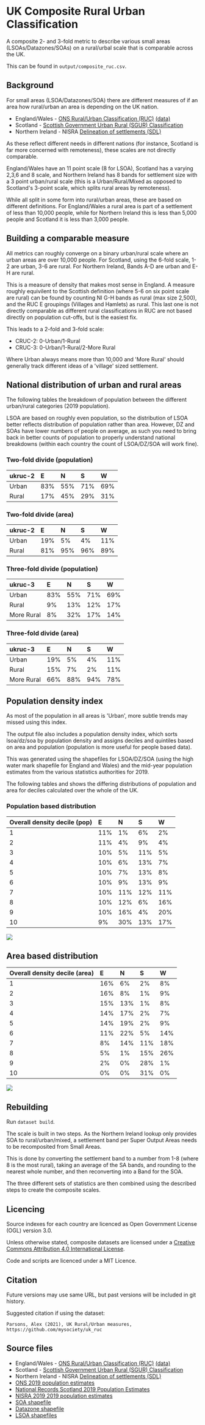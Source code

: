 # UK Composite Rural Urban Classification

A composite 2- and 3-fold metric to describe various small areas (LSOAs/Datazones/SOAs) on a rural/urbal scale that is comparable across the UK. 

This can be found in `output/composite_ruc.csv`.

## Background

For small areas (LSOA/Datazones/SOA) there are different measures of if an area how rural/urban an area is depending on the UK nation. 

* England/Wales - [ONS Rural/Urban Classification (RUC)](https://www.ons.gov.uk/methodology/geography/geographicalproducts/ruralurbanclassifications) [(data)](https://geoportal.statistics.gov.uk/datasets/276d973d30134c339eaecfc3c49770b3_0)
* Scotland - [Scottish Government Urban Rural (SGUR) Classification](https://www.gov.scot/publications/scottish-government-urban-rural-classification-2016/pages/2/)
* Northern Ireland -  NISRA [Delineation of settlements (SDL)](https://www.nisra.gov.uk/publications/urban-rural-geography-documents-2015)

As these reflect different needs in different nations  (for instance, Scotland is far more concerned with remoteness), these scales are not directly comparable. 

England/Wales have an 11 point scale (8 for LSOA), Scotland has a varying 2,3,6 and 8 scale, and Northern Ireland has 8 bands for settlement size with a 3 point urban/rural scale (this is a Urban/Rural/Mixed as opposed to Scotland's 3-point scale, which splits rural areas by remoteness).

While all split in some form into rural/urban areas, these are based on different definitions. For England/Wales a rural area is part of a settlement of less than 10,000 people, while for Northern Ireland this is less than 5,000 people and Scotland it is less than 3,000 people. 

## Building a comparable measure

All metrics can roughly converge on a binary urban/rural scale where an urban areas are over 10,000 people. For Scotland, using the 6-fold scale, 1-2 are urban, 3-6 are rural. For Northern Ireland, Bands A-D are urban and E-H are rural. 

This is a measure of density that makes most sense in England. A measure roughly equivilent to the Scottish definition (where 5-6 on six point scale are rural) can be found by counting NI G-H bands as rural (max size 2,500), and the RUC E groupings (Villages and Hamlets) as rural. This last one is not directly comparable as different rural classifications in RUC are not based directly on population cut-offs, but is the easiest fix.

This leads to a 2-fold and 3-fold scale:

* CRUC-2: 0-Urban/1-Rural
* CRUC-3: 0-Urban/1-Rural/2-More Rural

Where Urban always means more than 10,000 and 'More Rural' should generally track different ideas of a 'village' sized settlement. 


## National distribution of urban and rural areas

The following tables the breakdown of population between the different urban/rural categories (2019 population).

LSOA are based on roughly even population, so the distribution of LSOA better reflects distribution of population rather than area. However, DZ and SOAs have lower numbers of people on average, as such you need to bring back in better counts of population to properly understand national breakdowns (within each country the count of LSOA/DZ/SOA will work fine).

### Two-fold divide (population)




| ukruc-2 | E | N | S | W |
| :--- | :--- | :--- | :--- | :--- |
| Urban | 83% | 55% | 71% | 69% |
| Rural | 17% | 45% | 29% | 31% |




### Two-fold divide (area)




| ukruc-2 | E | N | S | W |
| :--- | :--- | :--- | :--- | :--- |
| Urban | 19% | 5% | 4% | 11% |
| Rural | 81% | 95% | 96% | 89% |




### Three-fold divide (population)





| ukruc-3 | E | N | S | W |
| :--- | :--- | :--- | :--- | :--- |
| Urban | 83% | 55% | 71% | 69% |
| Rural | 9% | 13% | 12% | 17% |
| More Rural | 8% | 32% | 17% | 14% |




### Three-fold divide (area)






| ukruc-3 | E | N | S | W |
| :--- | :--- | :--- | :--- | :--- |
| Urban | 19% | 5% | 4% | 11% |
| Rural | 15% | 7% | 2% | 11% |
| More Rural | 66% | 88% | 94% | 78% |




## Population density index

As most of the population in all areas is 'Urban', more subtle trends may missed using this index. 

The output file also includes a population density index, which sorts lsoa/dz/soa by population density and assigns deciles and quintiles based on area and population (population is more useful for people based data).

This was generated using the shapefiles for LSOA/DZ/SOA (using the high water mark shapefile for England and Wales) and the mid-year population estimates from the various statistics authorities for 2019.

The following tables and shows the differing distributions of population and area for deciles calculated over the whole of the UK. 

### Population based distribution






| Overall density decile (pop) | E | N | S | W |
| :--- | :--- | :--- | :--- | :--- |
| 1 | 11% | 1% | 6% | 2% |
| 2 | 11% | 4% | 9% | 4% |
| 3 | 10% | 5% | 11% | 5% |
| 4 | 10% | 6% | 13% | 7% |
| 5 | 10% | 7% | 13% | 8% |
| 6 | 10% | 9% | 13% | 9% |
| 7 | 10% | 11% | 12% | 11% |
| 8 | 10% | 12% | 6% | 16% |
| 9 | 10% | 16% | 4% | 20% |
| 10 | 9% | 30% | 13% | 17% |





    
![](_readme_resources/background_and_analysis_readme_14_1.png)
    


## Area based distribution




| Overall density decile (area) | E | N | S | W |
| :--- | :--- | :--- | :--- | :--- |
| 1 | 16% | 6% | 2% | 8% |
| 2 | 16% | 8% | 1% | 9% |
| 3 | 15% | 13% | 1% | 8% |
| 4 | 14% | 17% | 2% | 7% |
| 5 | 14% | 19% | 2% | 9% |
| 6 | 11% | 22% | 5% | 14% |
| 7 | 8% | 14% | 11% | 18% |
| 8 | 5% | 1% | 15% | 26% |
| 9 | 2% | 0% | 28% | 1% |
| 10 | 0% | 0% | 31% | 0% |





    
![](_readme_resources/background_and_analysis_readme_16_1.png)
    


## Rebuilding

Run `dataset build`.

The scale is built in two steps. As the Northern Ireland lookup only provides SOA to rural/urban/mixed, a settlement band per Super Output Areas needs to be recomposited from Small Areas.

This is done by converting the settlement band to a number from 1-8 (where 8 is the most rural), taking an average of the SA bands, and rounding to the nearest whole number, and then reconverting into a Band for the SOA. 

The three different sets of statistics are then combined using the described steps to create the composite scales.


## Licencing

Source indexes for each country are licenced as Open Government License (OGL) version 3.0.

Unless otherwise stated, composite datasets are licensed under a [Creative Commons Attribution 4.0 International License](https://creativecommons.org/licenses/by/4.0/).

Code and scripts are licenced under a MIT Licence. 

## Citation

Future versions may use same URL, but past versions will be included in git history.

Suggested citation if using the dataset:

```
Parsons, Alex (2021), UK Rural/Urban measures, https://github.com/mysociety/uk_ruc
```

## Source files

* England/Wales - [ONS Rural/Urban Classification (RUC)](https://www.ons.gov.uk/methodology/geography/geographicalproducts/ruralurbanclassifications) [(data)](https://geoportal.statistics.gov.uk/datasets/276d973d30134c339eaecfc3c49770b3_0)
* Scotland - [Scottish Government Urban Rural (SGUR) Classification](https://www.gov.scot/publications/scottish-government-urban-rural-classification-2016/pages/2/)
* Northern Ireland -  NISRA [Delineation of settlements (SDL)](https://www.nisra.gov.uk/publications/urban-rural-geography-documents-2015)
* [ONS 2019 population estimates](https://www.ons.gov.uk/peoplepopulationandcommunity/populationandmigration/populationestimates/datasets/lowersuperoutputareamidyearpopulationestimates)
* [National Records Scotland 2019 Population Estimates](https://www.nrscotland.gov.uk/statistics-and-data/statistics/statistics-by-theme/population/population-estimates)
* [NISRA 2019 2019 population estimates](https://www.nisra.gov.uk/publications/2019-mid-year-population-estimates-northern-ireland)
* [SOA shapefile](https://www.nisra.gov.uk/support/geography/northern-ireland-super-output-areas)
* [Datazone shapefile](https://data.gov.uk/dataset/ab9f1f20-3b7f-4efa-9bd2-239acf63b540/data-zone-boundaries-2011)
* [LSOA shapefiles](https://geoportal.statistics.gov.uk/datasets/lower-layer-super-output-areas-december-2011-boundaries-generalised-clipped-bgc-ew-v3?geometry=-28.309%2C50.522%2C23.964%2C55.161)

